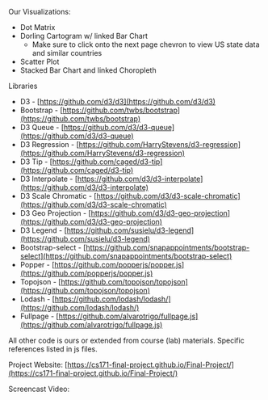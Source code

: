 Our Visualizations:

- Dot Matrix
- Dorling Cartogram w/ linked Bar Chart
  - Make sure to click onto the next page chevron to view US state data and similar countries
- Scatter Plot
- Stacked Bar Chart and linked Choropleth

Libraries

- D3 - [https://github.com/d3/d3](https://github.com/d3/d3)
- Bootstrap - [https://github.com/twbs/bootstrap](https://github.com/twbs/bootstrap)
- D3 Queue - [https://github.com/d3/d3-queue](https://github.com/d3/d3-queue)
- D3 Regression - [https://github.com/HarryStevens/d3-regression](https://github.com/HarryStevens/d3-regression)
- D3 Tip - [https://github.com/caged/d3-tip](https://github.com/caged/d3-tip)
- D3 Interpolate - [https://github.com/d3/d3-interpolate](https://github.com/d3/d3-interpolate)
- D3 Scale Chromatic - [https://github.com/d3/d3-scale-chromatic](https://github.com/d3/d3-scale-chromatic)
- D3 Geo Projection - [https://github.com/d3/d3-geo-projection](https://github.com/d3/d3-geo-projection)
- D3 Legend - [https://github.com/susielu/d3-legend](https://github.com/susielu/d3-legend)
- Bootstrap-select - [https://github.com/snapappointments/bootstrap-select](https://github.com/snapappointments/bootstrap-select)
- Popper - [https://github.com/popperjs/popper.js](https://github.com/popperjs/popper.js)
- Topojson - [https://github.com/topojson/topojson](https://github.com/topojson/topojson)
- Lodash - [https://github.com/lodash/lodash/](https://github.com/lodash/lodash/)
- Fullpage - [https://github.com/alvarotrigo/fullpage.js](https://github.com/alvarotrigo/fullpage.js)

All other code is ours or extended from course (lab) materials. Specific references listed in js files.

Project Website: [https://cs171-final-project.github.io/Final-Project/](https://cs171-final-project.github.io/Final-Project/)

Screencast Video: